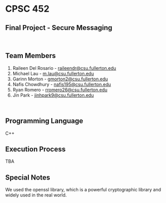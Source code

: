 # CPSC 452

## Final Project - Secure Messaging
<br>

## Team Members
1. Raileen Del Rosario - raileendr@csu.fullerton.edu
2. Michael Lau - m.lau@csu.fullerton.edu
3. Garinn Morton - gmorton2@csu.fullerton.edu
4. Nafis Chowdhury - nafis195@csu.fullerton.edu
5. Ryan Romero - rromero26@csu.fullerton.edu
6. Jin Park - jinhpark9@csu.fullerton.edu
<br>

## Programming Language
C++
<br>

## Execution Process
TBA


## Special Notes
We used the openssl library, which is a powerful cryptographic library and widely used in the real world.
<br>
